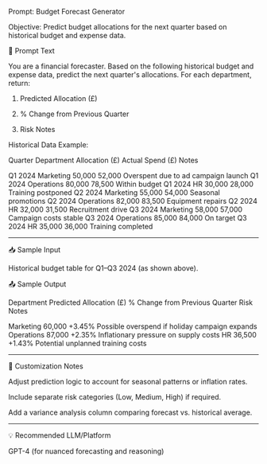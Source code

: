 Prompt: Budget Forecast Generator

Objective: Predict budget allocations for the next quarter based on historical budget and expense data.

📝 Prompt Text

You are a financial forecaster. Based on the following historical budget and expense data, predict the next quarter's allocations. For each department, return:

1. Predicted Allocation (£)


2. % Change from Previous Quarter


3. Risk Notes



Historical Data Example:

Quarter	Department	Allocation (£)	Actual Spend (£)	Notes

Q1 2024	Marketing	50,000	52,000	Overspent due to ad campaign launch
Q1 2024	Operations	80,000	78,500	Within budget
Q1 2024	HR	30,000	28,000	Training postponed
Q2 2024	Marketing	55,000	54,000	Seasonal promotions
Q2 2024	Operations	82,000	83,500	Equipment repairs
Q2 2024	HR	32,000	31,500	Recruitment drive
Q3 2024	Marketing	58,000	57,000	Campaign costs stable
Q3 2024	Operations	85,000	84,000	On target
Q3 2024	HR	35,000	36,000	Training completed



---

📥 Sample Input

Historical budget table for Q1–Q3 2024 (as shown above).

📤 Sample Output

Department	Predicted Allocation (£)	% Change from Previous Quarter	Risk Notes

Marketing	60,000	+3.45%	Possible overspend if holiday campaign expands
Operations	87,000	+2.35%	Inflationary pressure on supply costs
HR	36,500	+1.43%	Potential unplanned training costs



---

🔧 Customization Notes

Adjust prediction logic to account for seasonal patterns or inflation rates.

Include separate risk categories (Low, Medium, High) if required.

Add a variance analysis column comparing forecast vs. historical average.



---

💡 Recommended LLM/Platform

GPT-4 (for nuanced forecasting and reasoning)



